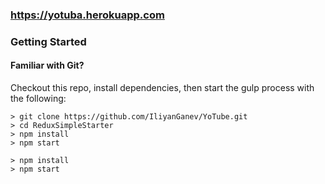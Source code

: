 ### https://yotuba.herokuapp.com

### Getting Started

#### Familiar with Git?
Checkout this repo, install dependencies, then start the gulp process with the following:

```
> git clone https://github.com/IliyanGanev/YoTube.git
> cd ReduxSimpleStarter
> npm install
> npm start
```

```
> npm install
> npm start
```
